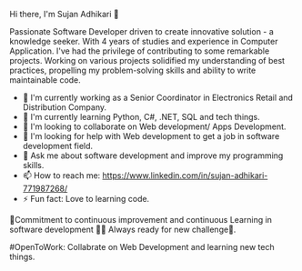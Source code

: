 Hi there, I'm Sujan Adhikari 👋

Passionate Software Developer driven to create innovative solution - a knowledge seeker.
With 4 years of studies and experience in Computer Application. I've had the privilege of contributing to some remarkable projects. Working on various projects solidified my understanding of best practices, propelling my problem-solving skills and ability to write maintainable code.

- 🔭 I'm currently working as a Senior Coordinator in Electronics Retail and Distribution Company.
- 🌱 I'm currently learning Python, C#, .NET, SQL and tech things.
- 👯 I'm looking to collaborate on Web development/ Apps Development.
- 🤔 I'm looking for help with Web development to get a job in software development field.
- 💬 Ask me about software development and improve my programming skills.
- 📫 How to reach me: https://www.linkedin.com/in/sujan-adhikari-771987268/
- ⚡ Fun fact: Love to learning code.

🚀Commitment to continuous improvement and continuous Learning in software development 🧑‍💻 Always ready for new challenge🎯.

#OpenToWork: Collabrate on Web Development and learning new tech things.
